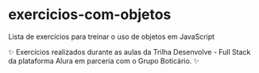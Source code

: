 # exercicios-com-objetos
Lista de exercícios para treinar o uso de objetos em JavaScript

✨ Exercícios realizados durante as aulas da Trilha Desenvolve - Full Stack da plataforma Alura em parceria com o Grupo Boticário. ✨

